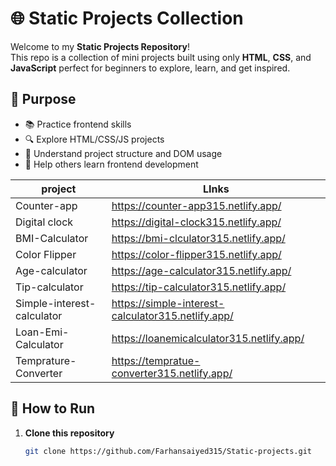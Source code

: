 # 🌐 Static Projects Collection

Welcome to my **Static Projects Repository**!  
This repo is a collection of mini projects built using only **HTML**, **CSS**, and **JavaScript**
perfect for beginners to explore, learn, and get inspired.

## 🎯 Purpose

- 📚 Practice frontend skills
- 🔍 Explore HTML/CSS/JS projects
- 🧠 Understand project structure and DOM usage
- 🤝 Help others learn frontend development


| project | LInks                                                |
|----------|--------------------------------------------------------------|
| Counter-app| https://counter-app315.netlify.app/  |
| Digital clock | https://digital-clock315.netlify.app/    |
| BMI-Calculator|https://bmi-clculator315.netlify.app/ |
| Color Flipper | https://color-flipper315.netlify.app/ |
| Age-calculator | https://age-calculator315.netlify.app/|
| Tip-calculator| https://tip-calculator315.netlify.app/|
| Simple-interest-calculator | https://simple-interest-calculator315.netlify.app/|
| Loan-Emi-Calculator| https://loanemicalculator315.netlify.app/|
| Temprature-Converter| https://tempratue-converter315.netlify.app/ |
## 🚀 How to Run

1. **Clone this repository**
   ```bash
   git clone https://github.com/Farhansaiyed315/Static-projects.git


